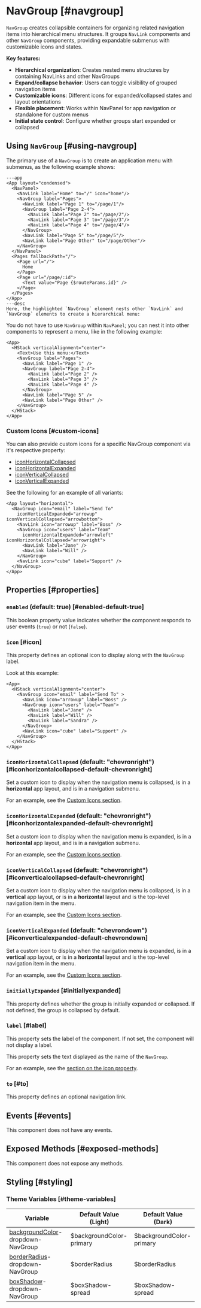 # NavGroup [#navgroup]

`NavGroup` creates collapsible containers for organizing related navigation items into hierarchical menu structures. It groups `NavLink` components and other `NavGroup` components, providing expandable submenus with customizable icons and states.

**Key features:**

- **Hierarchical organization**: Creates nested menu structures by containing NavLinks and other NavGroups
- **Expand/collapse behavior**: Users can toggle visibility of grouped navigation items
- **Customizable icons**: Different icons for expanded/collapsed states and layout orientations
- **Flexible placement**: Works within NavPanel for app navigation or standalone for custom menus
- **Initial state control**: Configure whether groups start expanded or collapsed

## Using `NavGroup` [#using-navgroup]

The primary use of a `NavGroup` is to create an application menu with submenus, as the following example shows:

```xmlui-pg copy display name="Example: NavGroup in App" height="280px"
---app
<App layout="condensed">
  <NavPanel>
    <NavLink label="Home" to="/" icon="home"/>
    <NavGroup label="Pages">
      <NavLink label="Page 1" to="/page/1"/>
      <NavGroup label="Page 2-4">
        <NavLink label="Page 2" to="/page/2"/>
        <NavLink label="Page 3" to="/page/3"/>
        <NavLink label="Page 4" to="/page/4"/>
      </NavGroup>
      <NavLink label="Page 5" to="/page/5"/>
      <NavLink label="Page Other" to="/page/Other"/>
    </NavGroup>
  </NavPanel>
  <Pages fallbackPath="/">
    <Page url="/">
      Home
    </Page>
    <Page url="/page/:id">
      <Text value="Page {$routeParams.id}" />
    </Page>
  </Pages>
</App>
---desc
Here, the highlighted `NavGroup` element nests other `NavLink` and `NavGroup` elements to create a hierarchical menu:
```

You do not have to use `NavGroup` within `NavPanel`; you can nest it into other components to represent a menu, like in the following example:

```xmlui-pg copy display name="Example: NavGroup in a Stack" height="280px"
<App>
  <HStack verticalAlignment="center">
    <Text>Use this menu:</Text>
    <NavGroup label="Pages">
      <NavLink label="Page 1" />
      <NavGroup label="Page 2-4">
        <NavLink label="Page 2" />
        <NavLink label="Page 3" />
        <NavLink label="Page 4" />
      </NavGroup>
      <NavLink label="Page 5" />
      <NavLink label="Page Other" />
    </NavGroup>
  </HStack>
</App>
```

### Custom Icons [#custom-icons]

You can also provide custom icons for a specific NavGroup component via it's respective property:

- [iconHorizontalCollapsed](#iconHorizontalCollapsed)
- [iconHorizontalExpanded](#iconHorizontalExpanded)
- [iconVerticalCollapsed](#iconVerticalCollapsed)
- [iconVerticalExpanded](#iconVerticalExpanded)

See the following for an example of all variants:

```xmlui-pg copy display name="Example: custom icons in horizontal layout" height="250px"
<App layout="horizontal">
  <NavGroup icon="email" label="Send To"
    iconVerticalExpanded="arrowup" iconVerticalCollapsed="arrowbottom">
    <NavLink icon="arrowup" label="Boss" />
    <NavGroup icon="users" label="Team"
      iconHorizontalExpanded="arrowleft" iconHorizontalCollapsed="arrowright">
      <NavLink label="Jane" />
      <NavLink label="Will" />
    </NavGroup>
    <NavLink icon="cube" label="Support" />
  </NavGroup>
</App>
```

## Properties [#properties]

### `enabled` (default: true) [#enabled-default-true]

This boolean property value indicates whether the component responds to user events (`true`) or not (`false`).

### `icon` [#icon]

This property defines an optional icon to display along with the `NavGroup` label.

Look at this example:

```xmlui-pg copy {3, 5} display name="Example: label and icon" height="280px"
<App>
  <HStack verticalAlignment="center">
    <NavGroup icon="email" label="Send To" >
      <NavLink icon="arrowup" label="Boss" />
      <NavGroup icon="users" label="Team">
        <NavLink label="Jane" />
        <NavLink label="Will" />
        <NavLink label="Sandra" />
      </NavGroup>
      <NavLink icon="cube" label="Support" />
    </NavGroup>
  </HStack>
</App>
```

### `iconHorizontalCollapsed` (default: "chevronright") [#iconhorizontalcollapsed-default-chevronright]

Set a custom icon to display when the navigation menu is collapsed, is in a **horizontal** app layout, and is in a navigation submenu.

For an example, see the [Custom Icons section](#custom-icons).

### `iconHorizontalExpanded` (default: "chevronright") [#iconhorizontalexpanded-default-chevronright]

Set a custom icon to display when the navigation menu is expanded, is in a **horizontal** app layout, and is in a navigation submenu.

For an example, see the [Custom Icons section](#custom-icons).

### `iconVerticalCollapsed` (default: "chevronright") [#iconverticalcollapsed-default-chevronright]

Set a custom icon to display when the navigation menu is collapsed, is in a **vertical** app layout, or is in a **horizontal** layout and is the top-level navigation item in the menu.

For an example, see the [Custom Icons section](#custom-icons).

### `iconVerticalExpanded` (default: "chevrondown") [#iconverticalexpanded-default-chevrondown]

Set a custom icon to display when the navigation menu is expanded, is in a **vertical** app layout, or is in a **horizontal** layout and is the top-level navigation item in the menu.

For an example, see the [Custom Icons section](#custom-icons).

### `initiallyExpanded` [#initiallyexpanded]

This property defines whether the group is initially expanded or collapsed. If not defined, the group is collapsed by default.

### `label` [#label]

This property sets the label of the component.  If not set, the component will not display a label.

This property sets the text displayed as the name of the `NavGroup`.

For an example, see the [section on the icon property](#icon).

### `to` [#to]

This property defines an optional navigation link.

## Events [#events]

This component does not have any events.

## Exposed Methods [#exposed-methods]

This component does not expose any methods.

## Styling [#styling]

### Theme Variables [#theme-variables]

| Variable | Default Value (Light) | Default Value (Dark) |
| --- | --- | --- |
| [backgroundColor](../styles-and-themes/common-units/#color)-dropdown-NavGroup | $backgroundColor-primary | $backgroundColor-primary |
| [borderRadius](../styles-and-themes/common-units/#border-rounding)-dropdown-NavGroup | $borderRadius | $borderRadius |
| [boxShadow](../styles-and-themes/common-units/#boxShadow)-dropdown-NavGroup | $boxShadow-spread | $boxShadow-spread |
